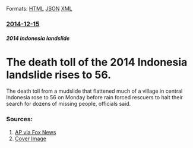 
Formats: [HTML](/news/2014/12/15/the-death-toll-of-the-2014-indonesia-landslide-rises-to-56.html)  [JSON](/news/2014/12/15/the-death-toll-of-the-2014-indonesia-landslide-rises-to-56.json)  [XML](/news/2014/12/15/the-death-toll-of-the-2014-indonesia-landslide-rises-to-56.xml)  

### [2014-12-15](/news/2014/12/15/index.md)

##### 2014 Indonesia landslide
# The death toll of the 2014 Indonesia landslide rises to 56. 

The death toll from a mudslide that flattened much of a village in central Indonesia rose to 56 on Monday before rain forced rescuers to halt their search for dozens of missing people, officials said.


### Sources:

1. [AP via Fox News](http://www.foxnews.com/world/2014/12/15/death-toll-from-indonesian-mudslide-rises-to-51-as-rain-halts-search-for-dozens/?intcmp=latestnews)
1. [Cover Image](http://a57.foxnews.com/images.foxnews.com/content/fox-news/world/2014/12/15/death-toll-from-indonesian-mudslide-rises-to-51-as-rain-halts-search-for-dozens/_jcr_content/par/featured-media/media-1.img.jpg/0/0/1449532050799.jpg?ve=1)
